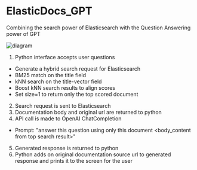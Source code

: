 # ElasticDocs_GPT
Combining the search power of Elasticsearch with the Question Answering power of GPT

![diagram](https://raw.githubusercontent.com/jeffvestal/ElasticDocs_GPT/main/ElasticChat%20GPT%20Diagram%20-%20No%20line%20text.jpeg)

1. Python interface accepts user questions
- Generate a hybrid search request for Elasticsearch
- BM25 match on the title field
- kNN search on the title-vector field
- Boost kNN search results to align scores
- Set size=1 to return only the top scored document
2. Search request is sent to Elasticsearch
3. Documentation body and original url are returned to python
4. API call is made to OpenAI ChatCompletion
- Prompt: "answer this question <question> using only this document <body_content from top search result>"
5. Generated response is returned to python
6. Python adds on original documentation source url to generated response and prints it to the screen for the user
